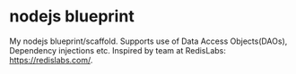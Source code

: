 # nodejs blueprint
 My nodejs blueprint/scaffold. Supports use of Data Access Objects(DAOs), Dependency injections etc. Inspired by team at RedisLabs: https://redislabs.com/.
